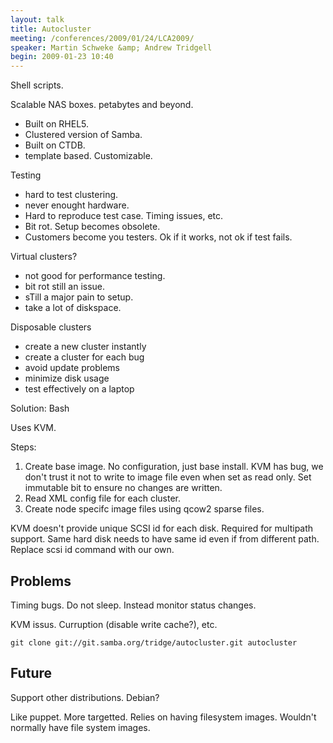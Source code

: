 ```yaml
---
layout: talk
title: Autocluster
meeting: /conferences/2009/01/24/LCA2009/
speaker: Martin Schweke &amp; Andrew Tridgell
begin: 2009-01-23 10:40  
---
```

Shell scripts.

Scalable NAS boxes. petabytes and beyond.

* Built on RHEL5.
* Clustered version of Samba.
* Built on CTDB.
* template based. Customizable.

Testing

* hard to test clustering.
* never enought hardware.
* Hard to reproduce test case. Timing issues, etc.
* Bit rot. Setup becomes obsolete.
* Customers become you testers. Ok if it works, not ok if test fails.

Virtual clusters?

* not good for performance testing.
* bit rot still an issue.
* sTill a major pain to setup.
* take a lot of diskspace.

Disposable clusters

* create a new cluster instantly
* create a cluster for each bug
* avoid update problems
* minimize disk usage
* test effectively on a laptop

Solution: Bash

Uses KVM.

Steps:

1. Create base image. No configuration, just base install.  KVM has bug, we
don't trust it not to write to image file even when set as read only. Set
immutable bit to ensure no changes are written.
2. Read XML config file for each cluster.
3. Create node specifc image files using qcow2 sparse files.

KVM doesn't provide unique SCSI id for each disk. Required for multipath
support. Same hard disk needs to have same id even if from different path.
Replace scsi id command with our own.

## Problems

Timing bugs. Do not sleep. Instead monitor status changes.

KVM issus. Curruption (disable write cache?), etc.

    git clone git://git.samba.org/tridge/autocluster.git autocluster


## Future

Support other distributions. Debian?

Like puppet. More targetted. Relies on having filesystem images. Wouldn't
normally have file system images.
